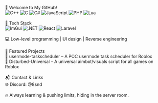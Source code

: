 👋 Welcome to My GitHub!<br>
<img src="https://img.shields.io/badge/Language-C++-blue?style=flat&logo=c%2B%2B" alt="C++"> <img src="https://img.shields.io/badge/Language-C-blue?style=flat&logo=c" alt="C"> <img src="https://img.shields.io/badge/Language-C%23-blueviolet?style=flat&logo=csharp" alt="C#"> <img src="https://img.shields.io/badge/Language-JavaScript-yellow?style=flat&logo=javascript" alt="JavaScript"> <img src="https://img.shields.io/badge/Language-PHP-777bb4?style=flat&logo=php" alt="PHP"> <img src="https://img.shields.io/badge/Language-Lua-2c2d72?style=flat&logo=lua" alt="Lua"><br><br>
🔧 Tech Stack<br>
<img src="https://img.shields.io/badge/Framework-ImGui-9cf?style=flat" alt="ImGui"> <img src="https://img.shields.io/badge/Framework-.NET-512BD4?style=flat&logo=dotnet" alt=".NET"> <img src="https://img.shields.io/badge/Framework-React-61DAFB?style=flat&logo=react" alt="React"> <img src="https://img.shields.io/badge/Framework-Laravel-FF2D20?style=flat&logo=laravel" alt="Laravel"><br><br>
💻 Low-level programming | UI design | Reverse engineering<br><br>
🚀 Featured Projects<br>
🔹 usermode-taskscheduler – A POC usermode task scheduler for Roblox<br>
🔹 Disturbed-Universal – A universal aimbot/visuals script for all games on Roblox<br>
<br>
📬 Contact & Links<br>
🌐 Discord: @8snd<br>
<br>
🔥 Always learning & pushing limits, hiding in the server room.
